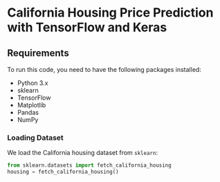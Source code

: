 # California Housing Price Prediction with TensorFlow and Keras

## Requirements

To run this code, you need to have the following packages installed:

- Python 3.x
- sklearn
- TensorFlow
- Matplotlib
- Pandas
- NumPy

### Loading Dataset

We load the California housing dataset from `sklearn`:

```python
from sklearn.datasets import fetch_california_housing
housing = fetch_california_housing()

